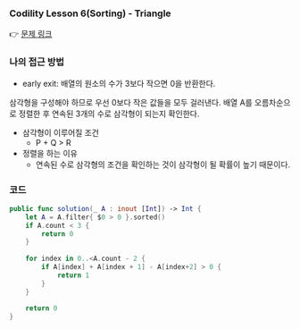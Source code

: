 ### Codility Lesson 6(Sorting) - Triangle
👉 [문제 링크](https://app.codility.com/programmers/lessons/6-sorting/triangle/)

### 나의 접근 방법
- early exit: 배열의 원소의 수가 3보다 작으면 0을 반환한다.

삼각형을 구성해야 하므로 우선 0보다 작은 값들을 모두 걸러낸다.
배열 A를 오름차순으로 정렬한 후 연속된 3개의 수로 삼각형이 되는지 확인한다.
- 삼각형이 이루어질 조건
    - P + Q > R
- 정렬을 하는 이유
    - 연속된 수로 삼각형의 조건을 확인하는 것이 삼각형이 될 확률이 높기 때문이다.

### 코드

```swift
public func solution(_ A : inout [Int]) -> Int {
    let A = A.filter{ $0 > 0 }.sorted()
    if A.count < 3 {
        return 0
    }
        
    for index in 0..<A.count - 2 {
        if A[index] + A[index + 1] - A[index+2] > 0 {
            return 1
        }
    }
        
    return 0
}
```
